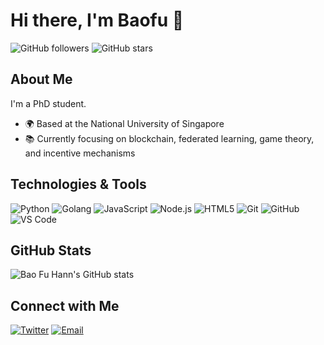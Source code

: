 # Hi there, I'm Baofu 👋

![GitHub followers](https://img.shields.io/github/followers/baofuhann?label=Follow&style=social)
![GitHub stars](https://img.shields.io/github/stars/baofuhann?style=social)

## About Me

I'm a PhD student.

- 🌍 Based at the National University of Singapore
- 📚 Currently focusing on blockchain, federated learning, game theory, and incentive mechanisms

## Technologies & Tools

![Python](https://img.shields.io/badge/-Python-333333?style=flat&logo=python)
![Golang](https://img.shields.io/badge/-Golang-333333?style=flat&logo=go)
![JavaScript](https://img.shields.io/badge/-JavaScript-333333?style=flat&logo=javascript)
![Node.js](https://img.shields.io/badge/-Node.js-333333?style=flat&logo=node.js)
![HTML5](https://img.shields.io/badge/-HTML5-333333?style=flat&logo=html5)
![Git](https://img.shields.io/badge/-Git-333333?style=flat&logo=git)
![GitHub](https://img.shields.io/badge/-GitHub-333333?style=flat&logo=github)
![VS Code](https://img.shields.io/badge/-VS%20Code-333333?style=flat&logo=visual-studio-code)

## GitHub Stats

![Bao Fu Hann's GitHub stats](https://github-readme-stats.vercel.app/api?username=baofuhann&show_icons=true&theme=radical)

## Connect with Me

[![Twitter](https://img.shields.io/badge/-Twitter-333333?style=flat&logo=twitter)](https://twitter.com/baofuhann)
[![Email](https://img.shields.io/badge/-Email-333333?style=flat&logo=gmail)](mailto:your.email@example.com)

